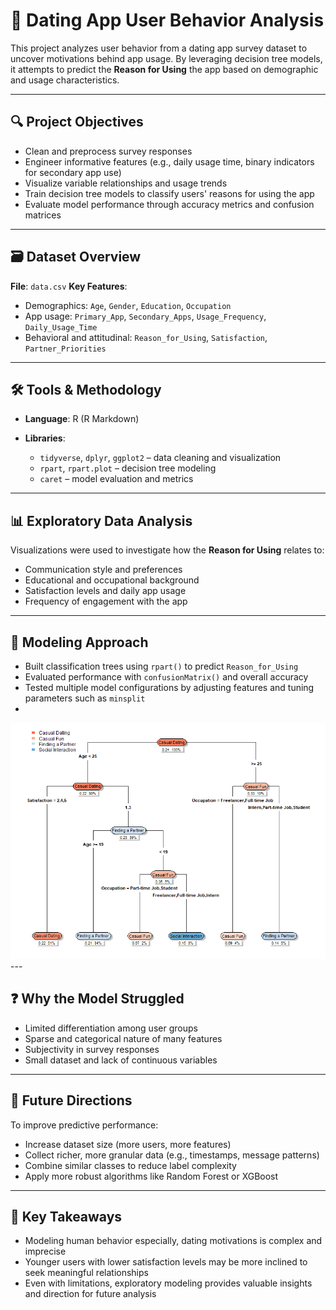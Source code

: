 # 📱 Dating App User Behavior Analysis

This project analyzes user behavior from a dating app survey dataset to uncover motivations behind app usage. By leveraging decision tree models, it attempts to predict the **Reason for Using** the app based on demographic and usage characteristics.

---

## 🔍 Project Objectives

* Clean and preprocess survey responses
* Engineer informative features (e.g., daily usage time, binary indicators for secondary app use)
* Visualize variable relationships and usage trends
* Train decision tree models to classify users' reasons for using the app
* Evaluate model performance through accuracy metrics and confusion matrices

---

## 🗃️ Dataset Overview

**File**: `data.csv`
**Key Features**:

* Demographics: `Age`, `Gender`, `Education`, `Occupation`
* App usage: `Primary_App`, `Secondary_Apps`, `Usage_Frequency`, `Daily_Usage_Time`
* Behavioral and attitudinal: `Reason_for_Using`, `Satisfaction`, `Partner_Priorities`

---

## 🛠️ Tools & Methodology

* **Language**: R (R Markdown)
* **Libraries**:

  * `tidyverse`, `dplyr`, `ggplot2` – data cleaning and visualization
  * `rpart`, `rpart.plot` – decision tree modeling
  * `caret` – model evaluation and metrics

---

## 📊 Exploratory Data Analysis

Visualizations were used to investigate how the **Reason for Using** relates to:

* Communication style and preferences
* Educational and occupational background
* Satisfaction levels and daily app usage
* Frequency of engagement with the app

---

## 🌳 Modeling Approach

* Built classification trees using `rpart()` to predict `Reason_for_Using`
* Evaluated performance with `confusionMatrix()` and overall accuracy
* Tested multiple model configurations by adjusting features and tuning parameters such as `minsplit`
* 
<img src="decision_tree.png"/>
---

## ❓ Why the Model Struggled

* Limited differentiation among user groups
* Sparse and categorical nature of many features
* Subjectivity in survey responses
* Small dataset and lack of continuous variables

---

## 🔮 Future Directions

To improve predictive performance:

* Increase dataset size (more users, more features)
* Collect richer, more granular data (e.g., timestamps, message patterns)
* Combine similar classes to reduce label complexity
* Apply more robust algorithms like Random Forest or XGBoost

---

## 🧠 Key Takeaways

* Modeling human behavior especially, dating motivations is complex and imprecise
* Younger users with lower satisfaction levels may be more inclined to seek meaningful relationships
* Even with limitations, exploratory modeling provides valuable insights and direction for future analysis


